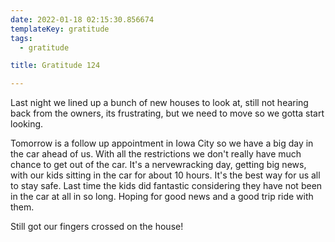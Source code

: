 ```yaml
---
date: 2022-01-18 02:15:30.856674
templateKey: gratitude
tags:
  - gratitude

title: Gratitude 124

---
```


Last night we lined up a bunch of new houses to look at, still not
hearing back from the owners,  its frustrating, but we need to move so
we gotta start looking.

Tomorrow is a follow up appointment in Iowa City so we have a big day in
the car ahead of us.  With all the restrictions we don't really have
much chance to get out of the car.  It's a nervewracking day, getting
big news, with our kids sitting in the car for about 10 hours.  It's the
best way for us all to stay safe.  Last time the kids did fantastic
considering they have not been in the car at all in so long.  Hoping for
good news and a good trip ride with them.

Still got our fingers crossed on the house!
